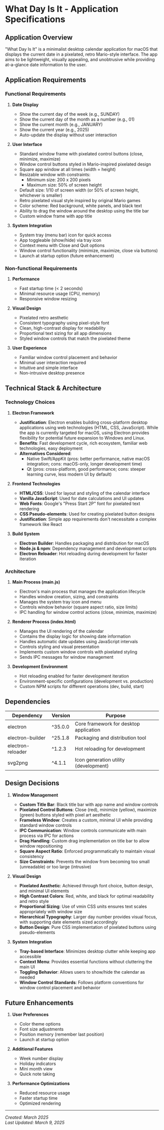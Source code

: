# What Day Is It - Application Specifications

## Application Overview

"What Day Is It" is a minimalist desktop calendar application for macOS that displays the current date in a pixelated, retro Mario-style interface. The app aims to be lightweight, visually appealing, and unobtrusive while providing at-a-glance date information to the user.

## Application Requirements

### Functional Requirements

1. **Date Display**

   - Show the current day of the week (e.g., SUNDAY)
   - Show the current day of the month as a number (e.g., 01)
   - Show the current month (e.g., JANUARY)
   - Show the current year (e.g., 2025)
   - Auto-update the display without user interaction

2. **User Interface**

   - Standard window frame with pixelated control buttons (close, minimize, maximize)
   - Window control buttons styled in Mario-inspired pixelated design
   - Square app window at all times (width = height)
   - Resizable window with constraints:
     - Minimum size: 200 x 200 pixels
     - Maximum size: 50% of screen height
   - Default size: 1/10 of screen width (or 50% of screen height, whichever is smaller)
   - Retro pixelated visual style inspired by original Mario games
   - Color scheme: Red background, white panels, and black text
   - Ability to drag the window around the desktop using the title bar
   - Custom window frame with app title

3. **System Integration**
   - System tray (menu bar) icon for quick access
   - App toggleable (show/hide) via tray icon
   - Context menu with Close and Quit options
   - Window control functionality (minimize, maximize, close via buttons)
   - Launch at startup option (future enhancement)

### Non-functional Requirements

1. **Performance**

   - Fast startup time (< 2 seconds)
   - Minimal resource usage (CPU, memory)
   - Responsive window resizing

2. **Visual Design**

   - Pixelated retro aesthetic
   - Consistent typography using pixel-style font
   - Clean, high-contrast display for readability
   - Proportional text sizing for all app dimensions
   - Styled window controls that match the pixelated theme

3. **User Experience**
   - Familiar window control placement and behavior
   - Minimal user interaction required
   - Intuitive and simple interface
   - Non-intrusive desktop presence

## Technical Stack & Architecture

### Technology Choices

1. **Electron Framework**

   - **Justification**: Electron enables building cross-platform desktop applications using web technologies (HTML, CSS, JavaScript). While the app is currently targeted for macOS, using Electron provides flexibility for potential future expansion to Windows and Linux.
   - **Benefits**: Fast development cycle, rich ecosystem, familiar web technologies, easy deployment
   - **Alternatives Considered**:
     - Native Swift/AppKit (pros: better performance, native macOS integration; cons: macOS-only, longer development time)
     - Qt (pros: cross-platform, good performance; cons: steeper learning curve, less modern UI by default)

2. **Frontend Technologies**

   - **HTML/CSS**: Used for layout and styling of the calendar interface
   - **Vanilla JavaScript**: Used for date calculations and UI updates
   - **Web Fonts**: Google's "Press Start 2P" font for pixelated text rendering
   - **CSS Pseudo-elements**: Used for creating pixelated button designs
   - **Justification**: Simple app requirements don't necessitate a complex framework like React

3. **Build System**
   - **Electron Builder**: Handles packaging and distribution for macOS
   - **Node.js & npm**: Dependency management and development scripts
   - **Electron Reloader**: Hot reloading during development for faster iteration

### Architecture

1. **Main Process (main.js)**

   - Electron's main process that manages the application lifecycle
   - Handles window creation, sizing, and constraints
   - Manages the system tray icon and menu
   - Controls window behavior (square aspect ratio, size limits)
   - IPC handling for window control actions (close, minimize, maximize)

2. **Renderer Process (index.html)**

   - Manages the UI rendering of the calendar
   - Contains the display logic for showing date information
   - Handles automatic date updates using JavaScript intervals
   - Controls styling and visual presentation
   - Implements custom window controls with pixelated styling
   - Sends IPC messages for window management

3. **Development Environment**
   - Hot reloading enabled for faster development iteration
   - Environment-specific configurations (development vs. production)
   - Custom NPM scripts for different operations (dev, build, start)

## Dependencies

| Dependency        | Version | Purpose                                |
| ----------------- | ------- | -------------------------------------- |
| electron          | ^35.0.0 | Core framework for desktop application |
| electron-builder  | ^25.1.8 | Packaging and distribution tool        |
| electron-reloader | ^1.2.3  | Hot reloading for development          |
| svg2png           | ^4.1.1  | Icon generation utility (development)  |

## Design Decisions

1. **Window Management**

   - **Custom Title Bar**: Black title bar with app name and window controls
   - **Pixelated Control Buttons**: Close (red), minimize (yellow), maximize (green) buttons styled with pixel art aesthetic
   - **Frameless Window**: Creates a custom, minimal UI while providing standard window controls
   - **IPC Communication**: Window controls communicate with main process via IPC for actions
   - **Drag Handling**: Custom drag implementation on title bar to allow window repositioning
   - **Square Aspect Ratio**: Enforced programmatically to maintain visual consistency
   - **Size Constraints**: Prevents the window from becoming too small (unreadable) or too large (intrusive)

2. **Visual Design**

   - **Pixelated Aesthetic**: Achieved through font choice, button design, and minimal UI elements
   - **High Contrast Colors**: Red, white, and black for optimal readability and retro style
   - **Proportional Sizing**: Use of vmin CSS units ensures text scales appropriately with window size
   - **Hierarchical Typography**: Larger day number provides visual focus, with supporting date elements sized accordingly
   - **Button Design**: Pure CSS implementation of pixelated buttons using pseudo-elements

3. **System Integration**
   - **Tray-based Interface**: Minimizes desktop clutter while keeping app accessible
   - **Context Menu**: Provides essential functions without cluttering the main UI
   - **Toggling Behavior**: Allows users to show/hide the calendar as needed
   - **Window Control Standards**: Follows platform conventions for window control placement and behavior

## Future Enhancements

1. **User Preferences**

   - Color theme options
   - Font size adjustments
   - Position memory (remember last position)
   - Launch at startup option

2. **Additional Features**

   - Week number display
   - Holiday indicators
   - Mini month view
   - Quick note taking

3. **Performance Optimizations**
   - Reduced resource usage
   - Faster startup time
   - Optimized rendering

---

_Created: March 2025_  
_Last Updated: March 9, 2025_
